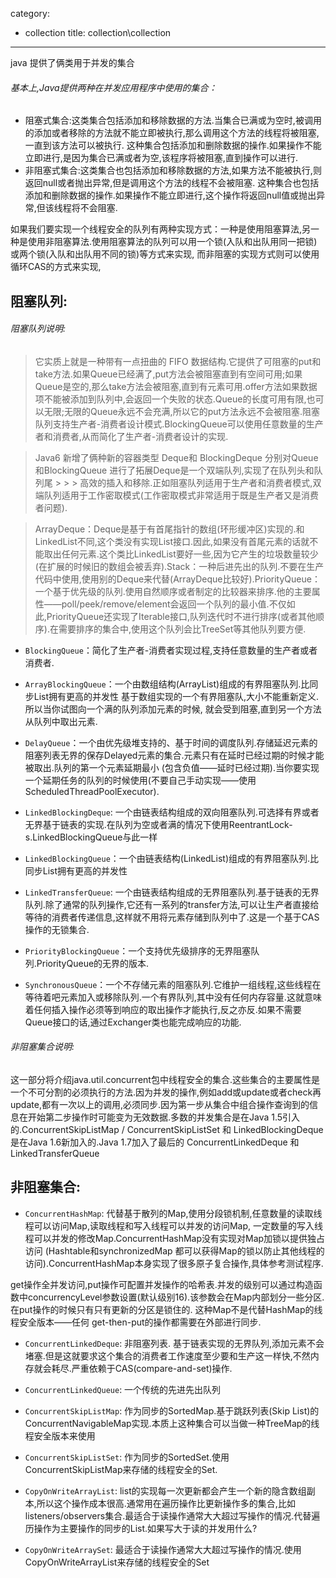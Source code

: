 category: 
- collection
title: collection\collection
---
java 提供了俩类用于并发的集合

###### 基本上,Java提供两种在并发应用程序中使用的集合：
* 阻塞式集合:这类集合包括添加和移除数据的方法.当集合已满或为空时,被调用的添加或者移除的方法就不能立即被执行,那么调用这个方法的线程将被阻塞,一直到该方法可以被执行.
			  这种集合包括添加和删除数据的操作.如果操作不能立即进行,是因为集合已满或者为空,该程序将被阻塞,直到操作可以进行.
* 非阻塞式集合:这类集合也包括添加和移除数据的方法,如果方法不能被执行,则返回null或者抛出异常,但是调用这个方法的线程不会被阻塞.
				这种集合也包括添加和删除数据的操作.如果操作不能立即进行,这个操作将返回null值或抛出异常,但该线程将不会阻塞.
			  
如果我们要实现一个线程安全的队列有两种实现方式：一种是使用阻塞算法,另一种是使用非阻塞算法.使用阻塞算法的队列可以用一个锁(入队和出队用同一把锁)或两个锁(入队和出队用不同的锁)等方式来实现,
而非阻塞的实现方式则可以使用循环CAS的方式来实现,

## 阻塞队列:

###### 阻塞队列说明:
> 它实质上就是一种带有一点扭曲的 FIFO 数据结构.它提供了可阻塞的put和take方法.如果Queue已经满了,put方法会被阻塞直到有空间可用;如果Queue是空的,那么take方法会被阻塞,直到有元素可用.offer方法如果数据项不能被添加到队列中,会返回一个失败的状态.Queue的长度可用有限,也可以无限;无限的Queue永远不会充满,所以它的put方法永远不会被阻塞.阻塞队列支持生产者-消费者设计模式.BlockingQueue可以使用任意数量的生产者和消费者,从而简化了生产者-消费者设计的实现.

> Java6 新增了俩种新的容器类型 Deque和 BlockingDeque 分别对Queue 和BlockingQueue 进行了拓展Deque是一个双端队列,实现了在队列头和队列尾 > > > 高效的插入和移除.正如阻塞队列适用于生产者和消费者模式,双端队列适用于工作密取模式(工作密取模式非常适用于既是生产者又是消费者问题).

> ArrayDeque：Deque是基于有首尾指针的数组(环形缓冲区)实现的.和LinkedList不同,这个类没有实现List接口.因此,如果没有首尾元素的话就不能取出任何元素.这个类比LinkedList要好一些,因为它产生的垃圾数量较少(在扩展的时候旧的数组会被丢弃).Stack：一种后进先出的队列.不要在生产代码中使用,使用别的Deque来代替(ArrayDeque比较好).PriorityQueue：一个基于优先级的队列.使用自然顺序或者制定的比较器来排序.他的主要属性——poll/peek/remove/element会返回一个队列的最小值.不仅如此,PriorityQueue还实现了Iterable接口,队列迭代时不进行排序(或者其他顺序).在需要排序的集合中,使用这个队列会比TreeSet等其他队列要方便.

* `BlockingQueue`：简化了生产者-消费者实现过程,支持任意数量的生产者或者消费者.
* `ArrayBlockingQueue`：一个由数组结构(ArrayList)组成的有界阻塞队列.比同步List拥有更高的并发性
基于数组实现的一个有界阻塞队,大小不能重新定义.所以当你试图向一个满的队列添加元素的时候,
就会受到阻塞,直到另一个方法从队列中取出元素.

* `DelayQueue`：一个由优先级堆支持的、基于时间的调度队列.存储延迟元素的阻塞列表无界的保存Delayed元素的集合.元素只有在延时已经过期的时候才能被取出.队列的第一个元素延期最小
(包含负值——延时已经过期).当你要实现一个延期任务的队列的时候使用(不要自己手动实现——使用ScheduledThreadPoolExecutor).

* `LinkedBlockingDeque`: 一个由链表结构组成的双向阻塞队列.可选择有界或者无界基于链表的实现.在队列为空或者满的情况下使用ReentrantLock-s.LinkedBlockingQueue与此一样

* `LinkedBlockingQueue`：一个由链表结构(LinkedList)组成的有界阻塞队列.比同步List拥有更高的并发性

* `LinkedTransferQueue`: 一个由链表结构组成的无界阻塞队列.基于链表的无界队列.除了通常的队列操作,它还有一系列的transfer方法,可以让生产者直接给等待的消费者传递信息,这样就不用将元素存储到队列中了.这是一个基于CAS操作的无锁集合.

* `PriorityBlockingQueue`：一个支持优先级排序的无界阻塞队列.PriorityQueue的无界的版本.

* `SynchronousQueue`：一个不存储元素的阻塞队列.它维护一组线程,这些线程在等待着吧元素加入或移除队列.一个有界队列,其中没有任何内存容量.这就意味着任何插入操作必须等到响应的取出操作才能执行,反之亦反.如果不需要Queue接口的话,通过Exchanger类也能完成响应的功能.


###### 非阻塞集合说明:

这一部分将介绍java.util.concurrent包中线程安全的集合.这些集合的主要属性是一个不可分割的必须执行的方法.因为并发的操作,例如add或update或者check再update,都有一次以上的调用,必须同步.因为第一步从集合中组合操作查询到的信息在开始第二步操作时可能变为无效数据.多数的并发集合是在Java 1.5引入的.ConcurrentSkipListMap / ConcurrentSkipListSet 和 LinkedBlockingDeque
是在Java 1.6新加入的.Java 1.7加入了最后的 ConcurrentLinkedDeque 和 LinkedTransferQueue


## 非阻塞集合:

* `ConcurrentHashMap`:  代替基于散列的Map,使用分段锁机制,任意数量的读取线程可以访问Map,读取线程和写入线程可以并发的访问Map, 一定数量的写入线程可以并发的修改Map.ConcurrentHashMap没有实现对Map加锁以提供独占访问 (Hashtable和synchronizedMap 都可以获得Map的锁以防止其他线程的访问).ConcurrentHashMap本身实现了很多原子复合操作,具体参考测试程序.

get操作全并发访问,put操作可配置并发操作的哈希表.并发的级别可以通过构造函数中concurrencyLevel参数设置(默认级别16).该参数会在Map内部划分一些分区.在put操作的时候只有只有更新的分区是锁住的.
这种Map不是代替HashMap的线程安全版本——任何 get-then-put的操作都需要在外部进行同步.

* `ConcurrentLinkedDeque`: 非阻塞列表. 基于链表实现的无界队列,添加元素不会堵塞.但是这就要求这个集合的消费者工作速度至少要和生产这一样快,不然内存就会耗尽.严重依赖于CAS(compare-and-set)操作.

* `ConcurrentLinkedQueue`: 一个传统的先进先出队列

* `ConcurrentSkipListMap`: 作为同步的SortedMap.基于跳跃列表(Skip List)的ConcurrentNavigableMap实现.本质上这种集合可以当做一种TreeMap的线程安全版本来使用

* `ConcurrentSkipListSet`: 作为同步的SortedSet.使用 ConcurrentSkipListMap来存储的线程安全的Set.

* `CopyOnWriteArrayList`: list的实现每一次更新都会产生一个新的隐含数组副本,所以这个操作成本很高.通常用在遍历操作比更新操作多的集合,比如listeners/observers集合.最适合于读操作通常大大超过写操作的情况.代替遍历操作为主要操作的同步的List.如果写大于读的并发用什么?

* `CopyOnWriteArraySet`: 最适合于读操作通常大大超过写操作的情况.使用CopyOnWriteArrayList来存储的线程安全的Set










